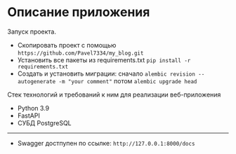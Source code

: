 # Описание приложения

Запуск проекта.
 - Скопировать проект с помощью ``` https://github.com/Pavel7334/my_blog.git ```
 - Установить все пакеты из requirements.txt ``` pip install -r requirements.txt ```
 - Создать и установить миграции: сначало ``` alembic revision --autogenerate -m "your comment" ``` потом ``` alembic upgrade head ```

Стек технологий и требований к ним для реализации веб-приложения

- Python 3.9
- FastAPI
- СУБД PostgreSQL
---
- Swagger достпупен по ссылке: ```http://127.0.0.1:8000/docs```
